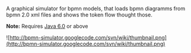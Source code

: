 A graphical simulator for bpmn models, that loads bpmn diagramms from bpmn 2.0 xml files and shows the token flow thought those.

**Note:** Requires [Java 6.0](http://www.oracle.com/technetwork/java/javase/downloads/index.html) or above

![http://bpmn-simulator.googlecode.com/svn/wiki/thumbnail.png](http://bpmn-simulator.googlecode.com/svn/wiki/thumbnail.png)
